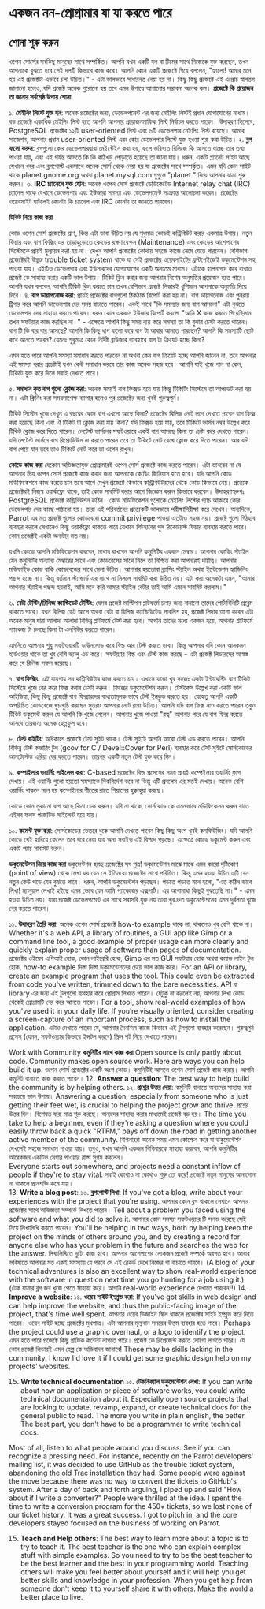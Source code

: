# একজন নন-প্রোগ্রামার যা যা করতে পারে
## শোনা শুরু করুন

ওপেন সোর্সের সবকিছু মানুষের সাথে সম্পর্কিত।
আপনি যখন একটি দল বা টিমের সাথে নিজেকে যুক্ত করছেন, তখন আপনাকে বুঝতে হবে সেই দলটি কিভাবে কাজ করে।
আপনি কোন একটি প্রজেক্টে গিয়ে বললেন, "হ্যালো! আমার মনে হয় এই প্রজেক্টটা এভাবে চলা উচিত।" - এটা ভালভাবে সাধারনত নেয়া হয় না।
কিছু কিছু প্রজেক্টে এই এপ্রোচ স্বাগতম জানানো হলেও, যদি প্রজেক্ট অনেক পুরোনো হয় তবে এমন উপায়ে আগানোর সম্ভাবনা অনেক কম।
**প্রজেক্টে কি প্রয়োজন তা জানার সর্বশ্রেষ্ঠ উপায় শোনা**

১. **মেইলিং লিস্টে যুক্ত হন**: অনেক প্রজেক্টের জন্য, ডেভেলপমেন্ট এর জন্য মেইলিং লিস্টই প্রধান যোগাযোগের মাধ্যম। 
বড় প্রজেক্টে একাধিক মেইলিং লিস্ট হতে আপনি আপনার প্রয়োজনমাফিক লিস্ট নির্বাচন করতে পারেন। 
উদাহরণ হিসেবে, PostgreSQL প্রজেক্টের ১২টি user-oriented লিস্ট এবং ৬টি ডেভেলপার মেইলিং লিস্ট রয়েছে।
আমার সাজেশন, আপনার প্রধান user-oriented লিস্ট এবং কোর ডেভেলপার লিস্টে যুক্ত হওয়া শুরু করা উচিত।
২. **ব্লগ ফলো করুন**: ব্লগগুলো কোর ডেভেলপারদ্বারা মেইন্টেইন করা হয়, ফলে ভবিষ্যত রিলিজে কি আসতে যাচ্ছে তার তথ্য পাওয়া যায়,
এবং এই পর্যন্ত আসতে কি কি কাঠখড় পোড়াতে হয়েছে তা জানা যায়। ধরুন, একটি প্ল্যানেট সাইট আছে যেখানে খবর এবং ব্লগপোস্ট একসাথে অনেক সোর্স থেকে নেয়া হয় যা প্রজেক্টের সাথে সম্পর্কৃত। এমন যদি কোন সাইট থাকে planet.gnome.org অথবা planet.mysql.com গুগুলে "planet <projectname>" দিয়ে আপনার যাত্রা শুরু করুন।
৩. **IRC চ্যানেলে যুক্ত হোন**: অনেক ওপেন সোর্স প্রজেক্টে ডেডিকেটেড Internet relay chat (IRC) চ্যানেল থাকে যেখানে ডেভেলপার এবং ইউজারা সমস্যা এবং ডেভেলপমেন্ট সংক্রান্ত আলোচনা করেন। প্রজেক্টের ওয়েবসাইট ঘাটলেই কোনটা কি চ্যানেল এবং IRC কোনটা তা জানতে পারবেন।
  
**টিকিট নিয়ে কাজ করা**  

কোড ওপেন সোর্স প্রজেক্টের প্রাণ, কিন্ত এটা ভাবা উচিত নয় যে শুধুমাত্র কোডই কন্ট্রিবিউট করার একমাত্র উপায়।
নতুন ফিচার এবং বাগ ফিক্সিং এর তাড়াহুড়োতে কোডের রক্ষণাবেক্ষন (Maintenance) এবং কোডের আশেপাশের সিস্টেমকে প্রায়ই মুল্যায়ন করা হয় না।
দেখুন আপনি প্রজেক্টের কোথায় সহজে কাজে নেমে যেতে পারবেন।
বেশিভাগ প্রজেক্টেরই উম্নুক্ত trouble ticket system থাকে যা সেই প্রজেক্টের ওয়েবসাইটের ফ্রন্টপেইজেই ডকুমেন্টেশন সহ পাওয়া যায়।
এইটিও ডেভেলপার এবং ইউসারদের যোগাযোগের একটি অন্যতম মাধ্যম। এটাকে হালনাগাদ করে রাখাও প্রজেক্ট কে সাহায্য করার একটি ভাল উপায়।
টিকিট ক্লিন করার জন্য আপনার বিশেষ অনুমতির প্রয়োজন হতে পারে। আপনি যখন বলবেন, আপনি টিকিট ক্লিন করতে চান তখন বেশিভাগ প্রজেক্ট লিডারই খুশিমনে আপনাকে অনুমতি দিয়ে দিবে।
৪. **বাগ ডায়াগনোজ করা**: প্রায়ই প্রজেক্টের বাগগুলো ঠিকঠাক রিপোর্ট করা হয় না। 
বাগ ডায়াগনোজ এবং পুনরায় ট্রিগার করে আপনি ডাভেলপার দের সময় বাচাতে পারেন। একই সাথে "কি সমস্যার জন্য বাগ আসলো" এটা বুঝতে ডেভেলপার দের সাহায্য করতে পারেন।
ধরুন কোন একজন ইউজার রিপোর্ট করলো "আমি X কাজ করতে গিয়েছিলাম তখন সফটয়ার কাজ করছিল না।" - এক্ষেত্রে আপনি কিছু সময় ব্যয় করে সমস্যা তা কি বুঝার চেস্টা করতে পারেন। 
বাগ টি কি বার বার আসছে? আপনি কি কিছু ধাপ ফলো করে বাগ টা আবার আনতে পারছেন? আপনি কি সমস্যাটি ছোট করে আনতে পারেন? যেমনঃ শুধুমাত্র কোন নির্দিষ্ট ব্রাউজার ব্যাবহারে বাগ টা ক্রিয়েট হচ্ছে কিনা? 

এমন হতে পারে আপনি সমস্যা সমাধান করতে পারবেন না অথবা কেন বাগ ক্রিয়েট হচ্ছে আপনি জানেন না, তবে আপনার এই সমস্যা ধরার প্রচেষ্টাই যখন কেউ সমাধান করবে তার কাজ অনেক সহজ হবে।
আপনি যাই খুজে পান না কেন, টিকিটে যুক্ত করে দিলে সবাই দেখতে পাবে।

৫. **সমাধান কৃত বাগ গুলো ক্লোজ করা**: অনেক সময়ই বাগ ফিক্সড হয়ে যায় কিন্তু টিকিটিং সিস্টেমে তা আপডেট করা হয় না।
এটা ক্লিনিং করা সময়সাপেক্ষ ব্যাপার হলেও পুর প্রজেক্টের জন্য খুবই গুরুত্বপুর্ন। 


টিকিট সিস্টেম খুজে দেখুন এ বছরের কোন বাগ এখনো আছে কিনা?
প্রজেক্টের রিলিজ নোট লগে দেখতে পাবেন বাগ ফিক্স করা হয়েছে কিনা এবং ঐ টিকিট টা ক্লোজ করা যায় কিনা?
যদি ফিক্সড হয়ে যায়, তবে টিকিটে ভার্সন নম্বর উল্লেখ করে টিকিট ক্লোজ করে দিতে পারেন।
লেটেস্ট ভার্সনের সফটওয়ারে একই বাগ আসছে কিনা তা চেষ্টা করে দেখতে পারেন।
যদি লেটেস্ট ভার্সনে বাগ রিপ্রোডিউস না করতে পারেন তবে তা টিকিটে নোট রেখে ক্লোজ করে দিতে পারেন।
আর যদি বাগ পেয়ে যান তবে তাও টিকিটে নোট করে তা ওপেন রাখুন। 

**কোডে কাজ করা**
যেকোন অভিজ্ঞতাযুক্ত প্রোগ্রামারই ওপেন সোর্স প্রজেক্টে কাজ করতে পারেন।
এটা ভাববেন না যে আপনার প্রিয় ওপেন সোর্স প্রজেক্টে কাজ করার জন্য আপনাকে কোডিং জিনিয়াস হতে হবে।
যদি আপনি কোড মডিফিকেশনে কাজ করতে চান তবে আগে দেখুন প্রজেক্টে কিভাবে কন্ট্রিবিউটরদের থেকে কোড কিভাবে নেয়।
প্রত্যেক প্রজেক্টেরই নিজস্ব ওয়ার্কফ্লো থাকে, তাই কোড সাবমিট করার আগে জিজ্ঞেস করুন কিভাবে করবেন। 
উদাহরণস্বরুপঃ PostgreSQL প্রজেক্টে কন্ট্রিবিউশন কঠিন। কোড মডিফিকেশন গুলোকে মেইলিং লিস্টের প্যাচ আকারে কোর ডেভেলপার দের কাছে পাঠানো হয়। তারা এই পরিবর্তনের প্রত্যেকটি ভালভাবে পরীক্ষানিরীক্ষা করে দেখেন। অন্যদিকে, Parrot এর মত প্রজেক্ট গুলোর কোডবেজে commit privilege পাওয়া এতটাও সহজ নয়। প্রজেক্ট গুলো গিঠহাব ব্যবহার করলে সেখানেও কিছু ওয়ার্কফ্লো থাকতে পারে যেখানে গিটহাবের পুল রিকোয়েস্ট ফিচার ব্যবহার করতে পারে। কোন প্রজেক্টই একটা অন্যটার মত নয়। 

যখনি কোডে আপনি মডিফিকেশন করবেন, মাথায় রাখবেন আপনি কমুনিটির একজন মেম্বার। আপনার কোডিং স্ট্যাইল যেন কমুনিটির অন্যান্য মেম্বারের সাথে এবং কোডবেসের সাথে মিলে তা নিশ্চিত করা আপনারই দায়ীত্ব। আপনার মডিফাইড কোড বাকি কোডবেজের সাথে মেলা উচিত। আপনার হয়তোবা ব্র্যাসিং স্ট্যাইল অথবা ইন্টেন্ডেশন হ্যান্ডিলিং পছন্দ হচ্ছে না। কিন্তু বর্তমান স্ট্যান্ডার্ড এর সাথে না মিললে সাবমিট করা উচিত নয়। এটা করা অনেকটা এমন, "আমার আপনার স্ট্যাইল পছন্দ হয়নাই, আমি মনে করি আমার স্ট্যাইল বেটার তাই আমি এমনে সাবমিট করলাম।"  

৬. **বেটা টেস্টিং/রিলিজ ক্যান্ডিডেট টেস্টিং**: যেসব প্রজেক্ট মাল্টিপল প্লাটফর্মে চলার জন্য বানানো তাদের পোর্টাবিলিটি প্রব্লেম থাকতে পারে।
যখন রিলিজ ডেট আসে অথবা বেটা বা রিলিজ ক্যান্ডিডিটেড পাবলিশ হয়, প্রজেক্ট লিদার আশা করেন এটা অনেক মানুষ দ্বারা আলাদা আলাদা বিভিন্ন প্লাটফর্মে টেস্ট করা হবে।
আপনি তাদের মধ্যে একজন হয়ে, আপনার প্লাটফর্মে প্যাকেজ টা চলছে কিনা টা এনশিউর করতে পারেন।

এমনিতে আপনার শুধু সফটওয়ারটি ডাউনলোড করে বিল্ড আর টেস্ট করতে হবে। কিন্তু আপনার যদি কোন আনকমন হার্ডওয়ার থাকে তা খুব বেশি ভ্যালু এড করে।
সফটয়্যার বিল্ড এবং টেস্ট কাজ করছে - এটা প্রজেক্ট লিডারদের আস্বস্ত করে যে রিলিজ সফল হয়েছে।

৭. **বাগ ফিক্সিং**: এই যায়গায় সব কন্ট্রিবিউটার কাজ করতে চায়।
এখানে ফান্ডা খুব সহজঃ একটা ইন্টারেস্টিং বাগ টিকিট সিস্টেমে খুজে বের করে ফিক্স করার চেস্টা করুন।
ফিক্সের ডকুমেন্টেশন করুন। 
টেস্টকেস উল্লেখ করা একটি ভাল আইডিয়া, কিছু কিছু প্রজেক্টে বাগ ফিক্সারদের বাধ্যতামূলক ভাবে টেস্ট ইনক্লুড করতে হয়। যেহেতু আপনি একটি অপরিচিত কোডবেজে খুচাখুচি করছেন সুতরাং আপনার নোট রাখা উচিত। আপনি যদি বাগ ফিক্স নাও করতে পারেন তবুও টিকিট ডকুমেন্ট করুন যে আপনি কি খুজে পেলেন। আপনার খুজে পাওয়া "রত্ন" আপনার পরে যে বাগ ফিক্স করতে আসবে তারজন্য অনেক হেল্পফুল হবে।

৮. **টেস্ট রাইটিং**: অধিকাংশ প্রজেক্টে টেস্ট সুইট থাকে। টেস্ট সুইটে আপনি আরো টেস্ট এড করতে পারেন। 
আপনি বিভিন্ন টেস্ট কভারিং টুল (gcov for C / Devel::Cover for Perl) ব্যবহার করে টেস্ট সুইটে সোর্সকোডের আনটেস্টেড এরিয়া বের করতে পারেন। 
তারপর একটি নতুন টেস্ট যুক্ত করে দিন।

৯. **কম্পাইলার ওয়ার্নিং সাইলেন্স করা**: C-based প্রজেক্টের বিল্ড প্রসেসের সময় প্রায়ই কম্পেইলার ওয়ার্নিং ফ্লাগ দেখায়। 
এই ওয়ার্নিং গুলো হয়তো সমস্যাকে দিকনির্দেশ করে না কিন্তু এটি প্রবলেম এর মতই দেখায়।
অনেক বেশি ওয়ার্নিং থাকলে মনে হয় কম্পেইলার শীতের রাতে শিয়ালের হুক্কাহুয়া করছে। 

কোডে কোন লুকানো বাগ আছে কিনা চেক করুন। যদি না থাকে, সোর্সকোড কে এমনভাবে মডিফিকেসন করুন যাতে এইসব ফলস পজেটিভ সাইলেন্ট হয়ে যায়।

১০. **কমেন্ট যুক্ত করা**:
সোর্সকোডের ভেতরে ধুকে আপনি দেখতে পাবেন কিছু কিছু অংশ খুবই কনফিউজিং। 
যদি আপনি কোডে খেই হারিয়ে ফেলেন তবে ধরে নেয়া যায় অন্য সবাইও এই বিপদে পড়ছে। এক্ষেত্রে কোডে ডকুমেন্ট করুন এবং একটি প্যাচ সাবমিট করুন।


**ডকুমেন্টেসন নিয়ে কাজ করা**
ডকুমেন্টশন হচ্ছে প্রজেক্টের সৎ পুত্র! 
ডকুমেন্টেশন মাঝে মাঝে এমন কারো দৃষ্টিকোণ (point of view) থেকে লেখা হয় যেন সে ইতিমধ্যে প্রজেক্টের সাথে পরিচিত। কিন্তু এমন হওয়া উচিত এটি যেন নতুন কেউ পড়ে যেন বুঝতে পারে। 
ধরুন, আপনি ডকুমেন্টেশন পড়ছেন। পড়তে পড়তে মনে হলো, "এত কঠিন ভাবে লিখা! ম্যানুয়াল লেখাই হইছে এমন ভেবে যেন আমি প্যাকেজের এক্সপার্ট। এর আগামাথা কিছুই বুঝতেছি না।" - এমন হওয়া উচিত নয়।
যারা প্রজেক্ট ডেভেলপমেন্ট এর সাথে সরাসরি যুক্ত নয় তারা খুব দ্রুত ডকুমেন্টেশনের এমন দুর্বলতা খুজে বের করতে পারেন।

১১. **উদাহরণ তৈরি করা**: অনেক ওপেন সোর্স প্রজেক্টে how-to example থাকে না, থাকলেও খুব বেশি থাকে না।
Whether it's a web API, a library of routines, a GUI app like Gimp or a command line tool,
a good example of proper usage can more clearly and quickly explain proper usage of software than pages of documentation.
প্রজেক্টের ওইয়েব এপিআই হোক, কোন লাইব্রেরি হোক, Gimp এর মত GUI সফটয়ার হোক অথবা কমান্ড লাইন টুল হোক, how-to example দিস্তা দিস্তা ডকুমেন্টেশনের চেয়ে ভাল কাজ করে। 
For an API or library, create an example program that uses the tool. This could even be extracted from code you've written, trimmed down to the bare necessities.
API বা library এর জন্য এই টুলগুলো ব্যবহার করে প্রোগ্রাম লিখতে পারেন। যেটুকু না করলেই নয়, আপনার লিখা কোড থেকেই প্রোগ্রামটি বের করে আনতে পারেন।
For a tool, show real-world examples of how you've used it in your daily life. If you’re visually oriented,
consider creating a screen-capture of an important process, such as how to install the application.
এটাও দেখাতে পারেন যে, আপনার দৈনন্দিন কাজে কিভাবে এই টুলগুলো ব্যবহার করেছেন। গুরুত্বপুর্ন প্রসেস (যেমন, সফটওয়্যার কিভাবে ইন্সটল করবে) স্ক্রিন শট নিয়ে দেখাতে পারেন। 

Work with Community
**কমুনিটির সাথে কাজ করা** 
Open source is only partly about code. Community makes open source work. Here are ways you can help build it up.
ওপেন সোর্স প্রজেক্টের একটি অংশ কোড। কমুনিটিই আসলে ওপেন সোর্স প্রজেক্ট কাজ করায়। আপনি কমুনিট বানাতে কাজ করতে পারেন।
12. **Answer a question**: The best way to help build the community is by helping others.
১২. **প্রশ্নের উত্তর দেয়া**: কমুনিটি বানাতে অন্যদের সাহায্য করা সবচেয়ে ভাল উপায়।
Answering a question, especially from someone who is just getting their feet wet, is crucial to helping the project grow and thrive.
প্রশ্নের উত্তর দিন। বিশেষত যারা মাত্র শুরু করছে। অন্যদের সাহায্য করার মাধ্যমেই প্রজেক্ট বড় হয়। 
The time you take to help a beginner, even if they're asking a question where you could easily throw back a quick "RTFM," pays off down the road in getting another active member of the community.
বিগিনাররা অনেক সময় এমন কোশ্চেন করে যা ডকুমেন্টেশন দেখলেই সহজে সমাধান পাওয়া যায়। তবুও, যখন আপনি একজন বিগিনারকে সাহায্য করবেন, আপনি কমুনিটির আরেকজন একটিভ মেম্বার পাওয়ার রাস্তা সুগম করলেন।  
Everyone starts out somewhere, and projects need a constant inflow of people if they're to stay vital.
সবাই কোথাও না কোথাও শুরু তো করে! প্রজেক্টে নতুন মানুষের আনাগোনা না থাকলে প্রানশক্তি কমে যায়।  
13. **Write a blog post**:
১৩. **ব্লগপোস্ট লিখা**:
If you've got a blog, write about your experiences with the project that you're using.
আপনার কোন ব্লগ থাকলে সেখানে আপনার প্রজেক্টের সাথে অভিজ্ঞতা সম্পর্কে লিখতে পারেন।
Tell about a problem you faced using the software and what you did to solve it.
আপনার কোন সমস্যা সফটওয়্যার টি সলভ করেছে সেই নিয়ে লিখালিখি করতে পারেন। 
You'll be helping in two ways, both by helping keep the project on the minds of others around you,
and by creating a record for anyone else who has your problem in the future  and searches the web for the answer.
লিখালিখিতে দুটো কাজ হবে। আপনার আশেপাশের লোকজন প্রজেক্ট সম্পর্কে অবগত হবে। আবার ভবিষ্যতে আপনার মত একই সমস্যায় যে পরবে সে এই রেকর্ড দেখে নিজের গা বাচাতে পারবে। 
(A blog of your technical adventures is also an excellent way to show real-world experience with the software in question next time you go hunting for a job using it.)
(টেক যাত্রার ব্লগ জব খুজে পেতে সাহায্য করে। আপনি real-world experience দেখাতে পারবেন!!)
14. **Improve a website**:
১৪. **ওয়েব সাইট ইম্প্রুভ করা**:
If you've got skills in web design and can help improve the website, and thus the public-facing image of the project, that's time well spent.
আপনার ওয়েব ডিজাইন স্কিল থাকলে প্রজেক্টের সাইট ইম্প্রুভ করে দিতে পারেন। ওয়েব সাইট হচ্ছে প্রজেক্টের মুখপাত্র। এটা আপনার মূল্যবান সময়ের উত্তম ব্যবহার হতে পারে। 
Perhaps the project could use a graphic overhaul, or a logo to identify the project.
এমন হতে পারে প্রজেক্টে কিছু গ্রাফিক কন্টেন্ট লাগতে পারে। প্রজেক্ট কে রিপ্রেজেন্ট করতে লোগো লাগতে পারে। যে কোন প্রজেক্ট লিডারই এমন হেল্প কে অভিবাদন জানাবে! 
These may be skills lacking in the community. I know I'd love it if I could get some graphic design help on my projects' websites.
  
15. **Write technical documentation**
১৫. **টেকনিক্যাল ডকুমেন্টেশন লেখা**:
  If you can write about how an application or piece of software works, you could write technical documentation about it. Especially open source projects that are looking to update, revamp, expand, or create technical docs for the general public to read. The more you write in plain english, the better. The best part, you don't have to be a programmer to write technical docs.

Most of all, listen to what people around you discuss. See if you can recognize a pressing need. For instance, recently on the Parrot developers' mailing list, it was decided to use GitHub as the trouble ticket system, abandoning the old Trac installation they had. Some people were against the move because there was no way to convert the tickets to GitHub's system. After a day of back and forth arguing, I piped up and said "How about if I write a converter?" People were thrilled at the idea. I spent the time to write a conversion program for the 450+ tickets, so we lost none of our ticket history. It was a great success.  I got to pitch in, and the core developers stayed focused on the business of working on Parrot.

15. **Teach and Help others**:
The best way to learn more about a topic is to try to teach it.
The best teacher is the one who can explain complex stuff with simple examples. So you need to try to be the best teacher to be the best learner and the best in your programming world. Teaching others will make you feel better about yourself and it will help you get better skills and knowledge in your profession. When you get help from someone don't keep it to yourself share it with others. Make the world a better place to live.
